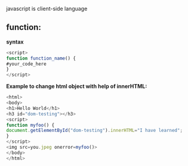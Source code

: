 javascript is client-side language 

## function:
**syntax**
```javascript
<script>
function function_name() {
#your_code_here
}
</script>
```
**Example to change html object with help of innerHTML:**
```javascript
<html>
<body>
<h1>Hello World</h1>
<h3 id="dom-testing"></h3>
<script>
function myfoo() {
document.getElementById("dom-testing").innerHTML="I have learned";
}
</script>
<img src=you.jpeg onerror=myfoo()>
</body>
</html>
```
